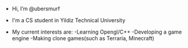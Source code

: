 - Hi, I’m @ubersmurf

- I'm a CS student in Yildiz Technical University

- My current interests are:
-Learning Opengl/C++
-Developing a game engine
-Making clone games(such as Terraria, Minecraft)
